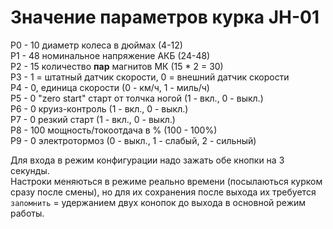 # Значение параметров курка JH-01

P0 - 10 диаметр колеса в дюймах (4-12)  
P1 - 48 номинальное напряжение АКБ (24-48)  
P2 - 15 количество **пар** магнитов МК (15 * 2 = 30)  
P3 - 1 = штатный датчик скорости, 0 = внешний датчик скорости  
P4 - 0, единица скорости (0 - км/ч, 1 - миль/ч)  
P5 - 0 "zero start" старт от толчка ногой (1 - вкл., 0 - выкл.)  
P6 - 0 круиз-контроль (1 - вкл., 0 - выкл.)  
P7 - 0 резкий старт (1 - вкл., 0 - выкл.)  
P8 - 100 мощность/токоотдача в % (100 - 100%)  
P9 - 0 электротормоз (0 - выкл., 1 - слабый, 2 - сильный)  

Для входа в режим конфигурации надо зажать обе кнопки на 3 секунды.  
Настроки меняються в режиме реально времени (посылаються курком сразу после смены), но для их сохранения после выхода их требуется `запомнить` = удержанием двух конопок до выхода в основной режим работы.
